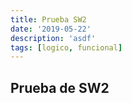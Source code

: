 ```yaml
---
title: Prueba SW2
date: '2019-05-22'
description: 'asdf'
tags: [logico, funcional]
---
```


## Prueba de SW2
